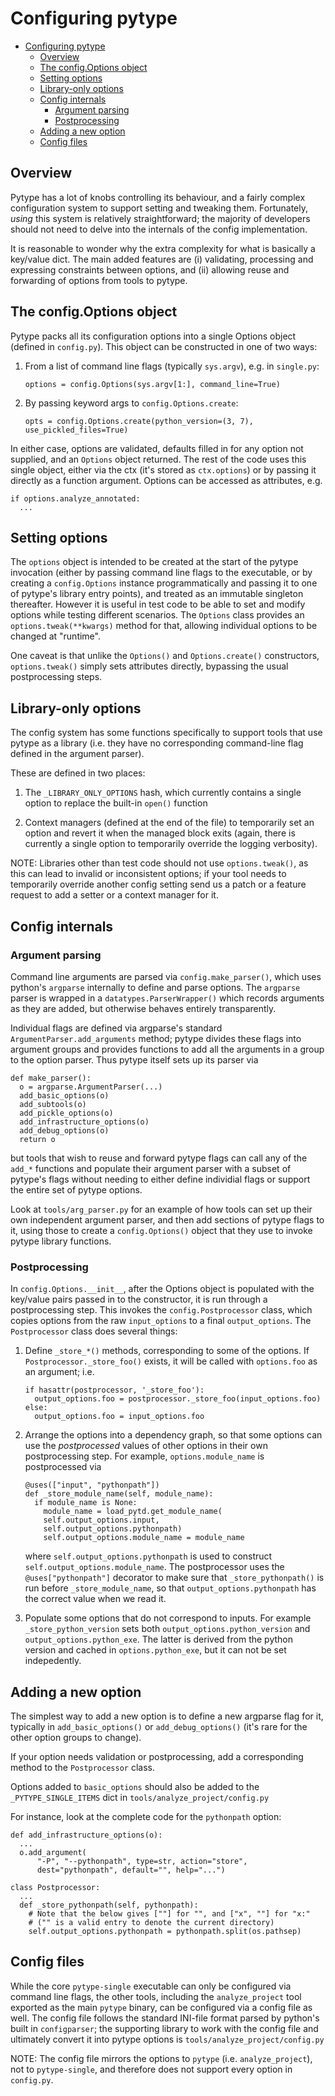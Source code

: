 # Configuring pytype

<!--*
freshness: { owner: 'mdemello' reviewed: '2020-12-04' }
*-->

<!--ts-->
   * [Configuring pytype](#configuring-pytype)
      * [Overview](#overview)
      * [The config.Options object](#the-configoptions-object)
      * [Setting options](#setting-options)
      * [Library-only options](#library-only-options)
      * [Config internals](#config-internals)
         * [Argument parsing](#argument-parsing)
         * [Postprocessing](#postprocessing)
      * [Adding a new option](#adding-a-new-option)
      * [Config files](#config-files)

<!-- Added by: rechen, at: 2021-10-19T16:13-07:00 -->

<!--te-->

## Overview

Pytype has a lot of knobs controlling its behaviour, and a fairly complex
configuration system to support setting and tweaking them. Fortunately, *using*
this system is relatively straightforward; the majority of developers should not
need to delve into the internals of the config implementation.

It is reasonable to wonder why the extra complexity for what is basically a
key/value dict. The main added features are (i) validating, processing and
expressing constraints between options, and (ii) allowing reuse and forwarding
of options from tools to pytype.

## The config.Options object

Pytype packs all its configuration options into a single Options object (defined
in `config.py`). This object can be constructed in one of two ways:

1. From a list of command line flags (typically `sys.argv`), e.g. in
   `single.py`:

   ```
   options = config.Options(sys.argv[1:], command_line=True)
   ```

2. By passing keyword args to `config.Options.create`:

   ```
   opts = config.Options.create(python_version=(3, 7), use_pickled_files=True)
   ```

In either case, options are validated, defaults filled in for any option not
supplied, and an `Options` object returned. The rest of the code uses this
single object, either via the ctx (it's stored as `ctx.options`) or by passing
it directly as a function argument. Options can be accessed as attributes, e.g.

```
if options.analyze_annotated:
  ...
```

## Setting options

The `options` object is intended to be created at the start of the pytype
invocation (either by passing command line flags to the executable, or by
creating a `config.Options` instance programmatically and passing it to one of
pytype's library entry points), and treated as an immutable singleton
thereafter. However it is useful in test code to be able to set and modify
options while testing different scenarios. The `Options` class provides an
`options.tweak(**kwargs)` method for that, allowing individual options to be
changed at "runtime".

One caveat is that unlike the `Options()` and `Options.create()` constructors,
`options.tweak()` simply sets attributes directly, bypassing the usual
postprocessing steps.


## Library-only options

The config system has some functions specifically to support tools that use
pytype as a library (i.e. they have no corresponding command-line flag defined
in the argument parser).

These are defined in two places:

1. The `_LIBRARY_ONLY_OPTIONS` hash, which currently contains a single option to
   replace the built-in `open()` function

2. Context managers (defined at the end of the file) to temporarily set an
   option and revert it when the managed block exits (again, there is currently
   a single option to temporarily override the logging verbosity).

NOTE: Libraries other than test code should not use `options.tweak()`, as this
can lead to invalid or inconsistent options; if your tool needs to temporarily
override another config setting send us a patch or a feature request to add a
setter or a context manager for it.


## Config internals

### Argument parsing

Command line arguments are parsed via `config.make_parser()`, which uses
python's `argparse` internally to define and parse options. The `argparse`
parser is wrapped in a `datatypes.ParserWrapper()` which records arguments as
they are added, but otherwise behaves entirely transparently.

Individual flags are defined via argparse's standard
`ArgumentParser.add_arguments` method; pytype divides these flags into argument
groups and provides functions to add all the arguments in a group to the option
parser. Thus pytype itself sets up its parser via

```
def make_parser():
  o = argparse.ArgumentParser(...)
  add_basic_options(o)
  add_subtools(o)
  add_pickle_options(o)
  add_infrastructure_options(o)
  add_debug_options(o)
  return o
```

but tools that wish to reuse and forward pytype flags can call any of the
`add_*` functions and populate their argument parser with a subset of pytype's
flags without needing to either define individial flags or support the entire
set of pytype options.

Look at `tools/arg_parser.py` for an example of how tools can set up their own
independent argument parser, and then add sections of pytype flags to it, using
those to create a `config.Options()` object that they use to invoke pytype
library functions.

### Postprocessing

In `config.Options.__init__`, after the Options object is populated with the
key/value pairs passed in to the constructor, it is run through a
postprocessing step. This invokes the `config.Postprocessor` class, which
copies options from the raw `input_options` to a final `output_options`. The
`Postprocessor` class does several things:

1. Define `_store_*()` methods, corresponding to some of the options. If
   `Postprocessor._store_foo()` exists, it will be called with `options.foo` as
   an argument; i.e.

   ```
   if hasattr(postprocessor, '_store_foo'):
     output_options.foo = postprocessor._store_foo(input_options.foo)
   else:
     output_options.foo = input_options.foo
   ```

2. Arrange the options into a dependency graph, so that some options can use the
   *postprocessed* values of other options in their own postprocessing step. For
   example, `options.module_name` is postprocessed via

   ```
   @uses(["input", "pythonpath"])
   def _store_module_name(self, module_name):
     if module_name is None:
       module_name = load_pytd.get_module_name(
       self.output_options.input,
       self.output_options.pythonpath)
       self.output_options.module_name = module_name
   ```

   where `self.output_options.pythonpath` is used to construct
   `self.output_options.module_name`. The postprocessor uses the
   `@uses["pythonpath"]` decorator to make sure that `_store_pythonpath()` is
   run before `_store_module_name`, so that `output_options.pythonpath` has the
   correct value when we read it.

3. Populate some options that do not correspond to inputs. For example
   `_store_python_version` sets both `output_options.python_version` and
   `output_options.python_exe`. The latter is derived from the python version
   and cached in `options.python_exe`, but it can not be set indepedently.


## Adding a new option

The simplest way to add a new option is to define a new argparse flag for it,
typically in `add_basic_options()` or `add_debug_options()` (it's rare for the
other option groups to change).

If your option needs validation or postprocessing, add a corresponding method to
the `Postprocessor` class.

Options added to `basic_options` should also be added to the
`_PYTYPE_SINGLE_ITEMS` dict in `tools/analyze_project/config.py`

For instance, look at the complete code for the `pythonpath` option:

```
def add_infrastructure_options(o):
  ...
  o.add_argument(
      "-P", "--pythonpath", type=str, action="store",
      dest="pythonpath", default="", help="...")

class Postprocessor:
  ...
  def _store_pythonpath(self, pythonpath):
    # Note that the below gives [""] for "", and ["x", ""] for "x:"
    # ("" is a valid entry to denote the current directory)
    self.output_options.pythonpath = pythonpath.split(os.pathsep)
```

## Config files

While the core `pytype-single` executable can only be configured via command
line flags, the other tools, including the `analyze_project` tool exported as
the main `pytype` binary, can be configured via a config file as well. The
config file follows the standard INI-file format parsed by python's built in
`configparser`; the supporting library to work with the config file and
ultimately convert it into pytype options is `tools/analyze_project/config.py`

NOTE: The config file mirrors the options to `pytype` (i.e. `analyze_project`),
not to `pytype-single`, and therefore does not support every option in
`config.py`.
